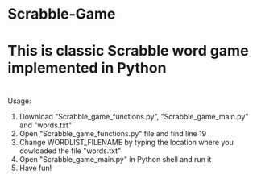 # Scrabble-Game
#
# This is classic Scrabble word game implemented in Python
#

Usage:

1. Download "Scrabble_game_functions.py", "Scrabble_game_main.py" and "words.txt"
2. Open "Scrabble_game_functions.py" file and find line 19
3. Change WORDLIST_FILENAME by typing the location where you dowloaded the file "words.txt"
4. Open "Scrabble_game_main.py" in Python shell and run it
5. Have fun!

